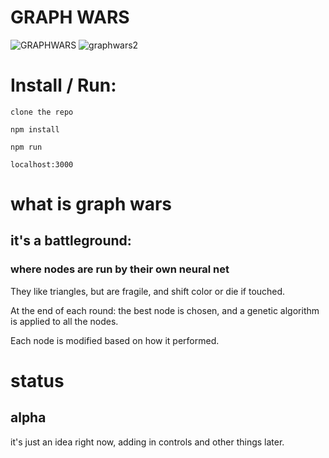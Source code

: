 # GRAPH WARS
![GRAPHWARS](https://user-images.githubusercontent.com/49083558/150477821-2b5d8e0e-a88c-452a-b61f-d87f00ca9cd4.png)
![graphwars2](https://user-images.githubusercontent.com/49083558/150478049-0078141d-23db-4eb7-8bae-3bda4e7b21a4.png)

# Install / Run:
```
clone the repo

npm install

npm run

localhost:3000
```

# what is graph wars

## it's a battleground:

### where nodes are run by their own neural net

They like triangles, but are fragile, and shift color or die if touched.

At the end of each round: the best node is chosen, and a genetic algorithm is applied to all the nodes.

Each node is modified based on how it performed.

# status
## alpha
it's just an idea right now, adding in controls and other things later.
